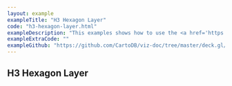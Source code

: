 ```yaml
---
layout: example
exampleTitle: "H3 Hexagon Layer"
code: "h3-hexagon-layer.html"
exampleDescription: "This examples shows how to use the <a href='https://deck.gl/docs/api-reference/geo-layers/h3-hexagon-layer' target='_blank'>H3HexagonLayer</a> to render hexagons from the H3 geospatial indexing system."
exampleExtraCode: ""
exampleGithub: "https://github.com/CartoDB/viz-doc/tree/master/deck.gl/examples/scripting/clustering-and-aggregation/h3-hexagon-layer.html"
---
```

## H3 Hexagon Layer

